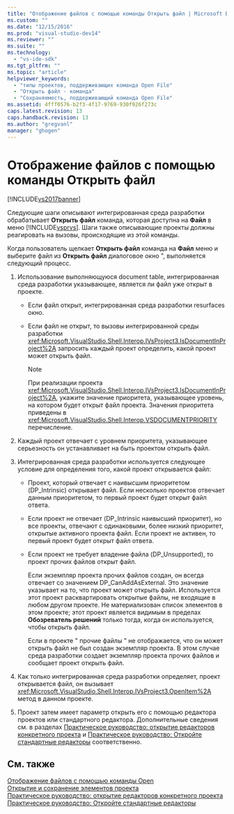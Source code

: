 ```yaml
---
title: "Отображение файлов с помощью команды Открыть файл | Microsoft Docs"
ms.custom: ""
ms.date: "12/15/2016"
ms.prod: "visual-studio-dev14"
ms.reviewer: ""
ms.suite: ""
ms.technology: 
  - "vs-ide-sdk"
ms.tgt_pltfrm: ""
ms.topic: "article"
helpviewer_keywords: 
  - "типы проектов, поддерживающих команда Open File"
  - "Открыть файл - команда"
  - "Сохраняемость, поддерживающий команда Open File"
ms.assetid: 4fff0576-b2f3-4f17-9769-930f926f273c
caps.latest.revision: 13
caps.handback.revision: 13
ms.author: "gregvanl"
manager: "ghogen"
---
```

# Отображение файлов с помощью команды Открыть файл
[!INCLUDE[vs2017banner](../../code-quality/includes/vs2017banner.md)]

Следующие шаги описывают интегрированная среда разработки обрабатывает **Открыть файл** команда, которая доступна на  **Файл** в меню  [!INCLUDE[vsprvs](../../code-quality/includes/vsprvs_md.md)].  Шаги также описывающие проекты должны реагировать на вызовы, происходящие из этой команды.  
  
 Когда пользователь щелкает **Открыть файл** команда на  **Файл** меню и выберите файл из  **Открыть файл** диалоговое окно ", выполняется следующий процесс.  
  
1.  Использование выполняющуюся document table, интегрированная среда разработки указывающее, является ли файл уже открыт в проекте.  
  
    -   Если файл открыт, интегрированная среда разработки resurfaces окно.  
  
    -   Если файл не открыт, то вызовы интегрированной среды разработки <xref:Microsoft.VisualStudio.Shell.Interop.IVsProject3.IsDocumentInProject%2A> запросить каждый проект определить, какой проект может открыть файл.  
  
        > [!NOTE]
        >  При реализации проекта <xref:Microsoft.VisualStudio.Shell.Interop.IVsProject3.IsDocumentInProject%2A>, укажите значение приоритета, указывающее уровень, на котором будет открыт файл проекта.  Значения приоритета приведены в <xref:Microsoft.VisualStudio.Shell.Interop.VSDOCUMENTPRIORITY> перечисление.  
  
2.  Каждый проект отвечает с уровнем приоритета, указывающее серьезность он устанавливает на быть проектом открыть файл.  
  
3.  Интегрированная среда разработки используется следующее условие для определения того, какой проект открывается файл:  
  
    -   Проект, который отвечает с наивысшим приоритетом \(DP\_Intrinsic\) открывает файл.  Если несколько проектов отвечает данным приоритетом, то первый проект будет открыт файл ответа.  
  
    -   Если проект не отвечает \(DP\_Intrinsic наивысший приоритет\), но все проекты, отвечают с одинаковыми, более низкий приоритет, открытые активного проекта файл.  Если проект не активен, то первый проект будет открыт файл ответа.  
  
    -   Если проект не требует владение файла \(DP\_Unsupported\), то проект прочих файлов открыт файл.  
  
         Если экземпляр проекта прочих файлов создан, он всегда отвечает со значением DP\_CanAddAsExternal.  Это значение указывает на то, что проект может открыть файл.  Используется этот проект расквартировать открытые файлы, не входящие в любом другом проекте.  Не материализован список элементов в этом проекте; этот проект является видимым в пределах **Обозреватель решений** только тогда, когда он используется, чтобы открыть файл.  
  
         Если в проекте " прочие файлы " не отображается, что он может открыть файл не был создан экземпляр проекта.  В этом случае среда разработки создает экземпляр проекта прочих файлов и сообщает проект открыть файл.  
  
4.  Как только интегрированная среда разработки определяет, проект открывается файл, он вызывает <xref:Microsoft.VisualStudio.Shell.Interop.IVsProject3.OpenItem%2A> метод в данном проекте.  
  
5.  Проект затем имеет параметр открыть его с помощью редактора проектов или стандартного редактора.  Дополнительные сведения см. в разделах [Практическое руководство: открытие редакторов конкретного проекта](../../extensibility/how-to-open-project-specific-editors.md) и [Практическое руководство: Откройте стандартные редакторы](../../extensibility/how-to-open-standard-editors.md) соответственно.  
  
## См. также  
 [Отображение файлов с помощью команды Open](../../extensibility/internals/displaying-files-by-using-the-open-with-command.md)   
 [Открытие и сохранение элементов проекта](../../extensibility/internals/opening-and-saving-project-items.md)   
 [Практическое руководство: открытие редакторов конкретного проекта](../../extensibility/how-to-open-project-specific-editors.md)   
 [Практическое руководство: Откройте стандартные редакторы](../../extensibility/how-to-open-standard-editors.md)